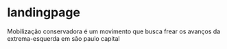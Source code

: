 # landingpage
Mobilização conservadora é um movimento que busca frear os avanços da extrema-esquerda em são paulo capital
